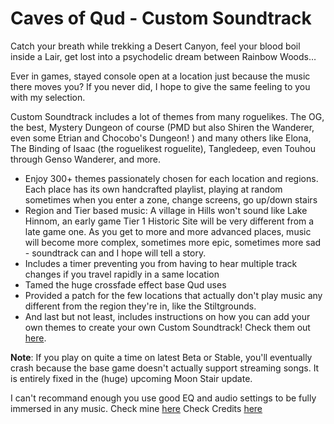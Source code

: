﻿# Caves of Qud - Custom Soundtrack
Catch your breath while trekking a Desert Canyon, feel your blood boil inside a Lair, get lost into a psychodelic dream between Rainbow Woods…

Ever in games, stayed console open at a location just because the music there moves you? If you never did, I hope to give the same feeling to you with my selection.

Custom Soundtrack includes a lot of themes from many roguelikes. The OG, the best, Mystery Dungeon of course (PMD but also Shiren the Wanderer, even some Etrian and Chocobo's Dungeon! ) and many others like Elona, The Binding of Isaac (the roguelikest roguelite), Tangledeep, even Touhou through Genso Wanderer, and more.

- Enjoy 300+ themes passionately chosen for each location and regions. Each place has its own handcrafted playlist, playing at random sometimes when you enter a zone, change screens, go up/down stairs
- Region and Tier based music: A village in Hills won't sound like Lake Hinnom, an early game Tier 1 Historic Site will be very different from a late game one. As you get to more and more advanced places, music will become more complex, sometimes more epic, sometimes more sad - soundtrack can and I hope will tell a story.
- Includes a timer preventing you from having to hear multiple track changes if you travel rapidly in a same location
- Tamed the huge crossfade effect base Qud uses
- Provided a patch for the few locations that actually don't play music any different from the region they're in, like the Stiltgrounds.
- And last but not least, includes instructions on how you can add your own themes to create your own Custom Soundtrack! Check them out [here](AddYourOwn.md).

**Note**:
If you play on quite a time on latest Beta or Stable, you'll eventually crash because the base game doesn't actually support streaming songs. It is entirely fixed in the (huge) upcoming Moon Stair update.

I can't recommand enough you use good EQ and audio settings to be fully immersed in any music. Check mine [here](AddYourOwn.md#optional-using-audio-enhancement-software)
Check Credits [here](Credits.md)
